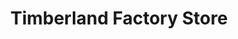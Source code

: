 ---
title: "Timberland Factory Store"
url: /williamsburg/timberland-factory-store/
shop: Kleidung
---